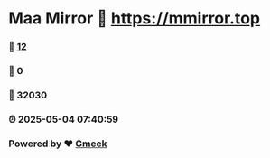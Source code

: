 # Maa Mirror :link: https://mmirror.top 
### :page_facing_up: [12](https://mmirror.top/tag.html) 
### :speech_balloon: 0 
### :hibiscus: 32030 
### :alarm_clock: 2025-05-04 07:40:59 
### Powered by :heart: [Gmeek](https://github.com/Meekdai/Gmeek)
